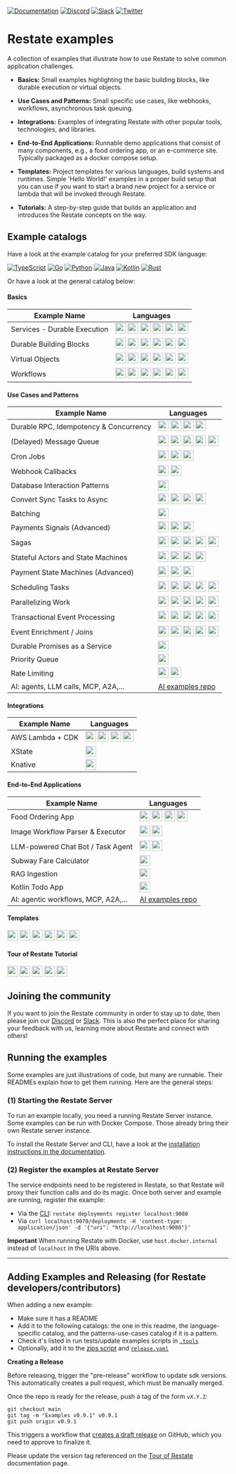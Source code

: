 <!-- markdown-link-check-disable -->
[![Documentation](https://img.shields.io/badge/doc-reference-blue)](https://docs.restate.dev)
[![Discord](https://img.shields.io/discord/1128210118216007792?logo=discord)](https://discord.gg/skW3AZ6uGd)
[![Slack](https://img.shields.io/badge/Slack-4A154B?logo=slack&logoColor=fff)](https://join.slack.com/t/restatecommunity/shared_invite/zt-2v9gl005c-WBpr167o5XJZI1l7HWKImA)
[![Twitter](https://img.shields.io/twitter/follow/restatedev.svg?style=social&label=Follow)](https://x.com/intent/follow?screen_name=restatedev)
<!-- markdown-link-check-enable -->

# Restate examples

A collection of examples that illustrate how to use Restate to solve common application
challenges.

* **Basics:** Small examples highlighting the basic building blocks, like
  durable execution or virtual objects.

* **Use Cases and Patterns:** Small specific use cases, like webhooks,
  workflows, asynchronous task queuing.

* **Integrations:** Examples of integrating Restate with other popular tools, technologies, and libraries.

* **End-to-End Applications:** Runnable demo applications that consist
  of many components, e.g., a food ordering app, or an e-commerce site.
  Typically packaged as a docker compose setup.

* **Templates:** Project templates for various languages, build systems and runtimes.
  Simple 'Hello World!' examples in a proper build setup that you can use if you want to start
  a brand new project for a service or lambda that will be invoked through Restate.

* **Tutorials:** A step-by-step guide that builds an application and introduces
  the Restate concepts on the way.

## Example catalogs

Have a look at the example catalog for your preferred SDK language:

[![TypeScript](https://skillicons.dev/icons?i=ts)](typescript)
[![Go](https://skillicons.dev/icons?i=go)](go)
[![Python](https://skillicons.dev/icons?i=python&theme=light)](python)
[![Java](https://skillicons.dev/icons?i=java&theme=light)](java)
[![Kotlin](https://skillicons.dev/icons?i=kotlin&theme=light)](kotlin)
[![Rust](https://skillicons.dev/icons?i=rust&theme=light)](rust)

Or have a look at the general catalog below:


#### Basics

| Example Name                                                | Languages                                                                                                                                                                                                                                                                                                                                                                                                                                                                                                                                                                                                                                                                                                                                                                                                                 |
|-------------------------------------------------------------|---------------------------------------------------------------------------------------------------------------------------------------------------------------------------------------------------------------------------------------------------------------------------------------------------------------------------------------------------------------------------------------------------------------------------------------------------------------------------------------------------------------------------------------------------------------------------------------------------------------------------------------------------------------------------------------------------------------------------------------------------------------------------------------------------------------------------|
| <a id="durable-execution">Services - Durable Execution</a>  | [<img src="https://skillicons.dev/icons?i=ts" width="24" height="24">](typescript/basics/src/0_durable_execution.ts) [<img src="https://skillicons.dev/icons?i=go" width="24" height="24">](go/basics/part0/durableexecution.go) [<img src="https://skillicons.dev/icons?i=python&theme=light" width="24" height="24">](python/basics/app/0_durable_execution.py) [<img src="https://skillicons.dev/icons?i=java&theme=light" width="24" height="24">](java/basics/src/main/java/durable_execution/SubscriptionService.java) [<img src="https://skillicons.dev/icons?i=kotlin&theme=light" width="24" height="24">](kotlin/basics/src/main/kotlin/durable_execution/SubscriptionService.kt) [<img src="https://skillicons.dev/icons?i=rust&theme=light" width="24" height="24">](rust/basics/src/p0_durable_execution.rs) |
| <a id="durable-building-blocks">Durable Building Blocks</a> | [<img src="https://skillicons.dev/icons?i=ts" width="24" height="24">](typescript/basics/src/1_building_blocks.ts) [<img src="https://skillicons.dev/icons?i=go" width="24" height="24">](go/basics/part1/buildingblocks.go) [<img src="https://skillicons.dev/icons?i=python&theme=light" width="24" height="24">](python/basics/app/1_building_blocks.py) [<img src="https://skillicons.dev/icons?i=java&theme=light" width="24" height="24">](java/basics/src/main/java/building_blocks/MyService.java) [<img src="https://skillicons.dev/icons?i=kotlin&theme=light" width="24" height="24">](kotlin/basics/src/main/kotlin/building_blocks/MyService.kt) [<img src="https://skillicons.dev/icons?i=rust&theme=light" width="24" height="24">](rust/basics/src/p1_building_blocks.rs)                                 |
| <a id="virtual-objects">Virtual Objects</a>                 | [<img src="https://skillicons.dev/icons?i=ts" width="24" height="24">](typescript/basics/src/2_virtual_objects.ts) [<img src="https://skillicons.dev/icons?i=go" width="24" height="24">](go/basics/part2/virtualobjects.go) [<img src="https://skillicons.dev/icons?i=python&theme=light" width="24" height="24">](python/basics/app/2_virtual_objects.py) [<img src="https://skillicons.dev/icons?i=java&theme=light" width="24" height="24">](java/basics/src/main/java/virtual_objects/GreeterObject.java) [<img src="https://skillicons.dev/icons?i=kotlin&theme=light" width="24" height="24">](kotlin/basics/src/main/kotlin/virtual_objects/GreeterObject.kt) [<img src="https://skillicons.dev/icons?i=rust&theme=light" width="24" height="24">](rust/basics/src/p2_virtual_objects.rs)                         |
| <a id="workflows">Workflows</a>                             | [<img src="https://skillicons.dev/icons?i=ts" width="24" height="24">](typescript/basics/src/3_workflows.ts) [<img src="https://skillicons.dev/icons?i=go" width="24" height="24">](go/basics/part3/workflows.go) [<img src="https://skillicons.dev/icons?i=python&theme=light" width="24" height="24">](python/basics/app/3_workflows.py) [<img src="https://skillicons.dev/icons?i=java&theme=light" width="24" height="24">](java/basics/src/main/java/workflows/SignupWorkflow.java) [<img src="https://skillicons.dev/icons?i=kotlin&theme=light" width="24" height="24">](kotlin/basics/src/main/kotlin/workflows/SignupWorkflow.kt) [<img src="https://skillicons.dev/icons?i=rust&theme=light" width="24" height="24">](rust/basics/src/p3_workflows.rs)                                                          |

#### Use Cases and Patterns

| Example Name                                                              | Languages                                                                                                                                                                                                                                                                                                                                                                                                                                                                                                                                                                                                                                                                                                                                                          |
|---------------------------------------------------------------------------|--------------------------------------------------------------------------------------------------------------------------------------------------------------------------------------------------------------------------------------------------------------------------------------------------------------------------------------------------------------------------------------------------------------------------------------------------------------------------------------------------------------------------------------------------------------------------------------------------------------------------------------------------------------------------------------------------------------------------------------------------------------------|
| <a id="durable-rpc">Durable RPC, Idempotency & Concurrency</a>            | [<img src="https://skillicons.dev/icons?i=ts" width="24" height="24">](typescript/patterns-use-cases/README.md#durable-rpc-idempotency--concurrency) [<img src="https://skillicons.dev/icons?i=go" width="24" height="24">](go/patterns-use-cases/README.md#durable-rpc-idempotency--concurrency) [<img src="https://skillicons.dev/icons?i=python&theme=light" width="24" height="24">](python/patterns-use-cases/README.md#durable-rpc-idempotency--concurrency) [<img src="https://skillicons.dev/icons?i=java&theme=light" width="24" height="24">](java/patterns-use-cases/README.md#durable-rpc-idempotency--concurrency)                                                                                                                                    |
| <a id="message-queue">\(Delayed\) Message Queue</a>                       | [<img src="https://skillicons.dev/icons?i=ts" width="24" height="24">](typescript/patterns-use-cases/README.md#delayed-message-queue) [<img src="https://skillicons.dev/icons?i=go" width="24" height="24">](go/patterns-use-cases/README.md#delayed-message-queue) [<img src="https://skillicons.dev/icons?i=python&theme=light" width="24" height="24">](python/patterns-use-cases/README.md#delayed-message-queue) [<img src="https://skillicons.dev/icons?i=java&theme=light" width="24" height="24">](java/patterns-use-cases/README.md#delayed-message-queue) [<img src="https://skillicons.dev/icons?i=kotlin&theme=light" width="24" height="24">](kotlin/patterns-use-cases/README.md#delayed-message-queue)                                              |
| <a id="cron">Cron Jobs</a>                                                | [<img src="https://skillicons.dev/icons?i=ts" width="24" height="24">](typescript/patterns-use-cases/README.md#cron-jobs) [<img src="https://skillicons.dev/icons?i=go" width="24" height="24">](go/patterns-use-cases/README.md#cron-jobs) [<img src="https://skillicons.dev/icons?i=java&theme=light" width="24" height="24">](java/patterns-use-cases/README.md#cron-jobs)                                                                                                                                                                                                                                                                                                                                                                                      |
| <a id="webhook-callbacks">Webhook Callbacks</a>                           | [<img src="https://skillicons.dev/icons?i=ts" width="24" height="24">](typescript/patterns-use-cases/README.md#webhook-callbacks) [<img src="https://skillicons.dev/icons?i=go" width="24" height="24">](go/patterns-use-cases/README.md#webhook-callbacks)                                                                                                                                                                                                                                                                                                                                                                                                                                                                                                        |
| <a id="database-interaction">Database Interaction Patterns</a>            | [<img src="https://skillicons.dev/icons?i=ts" width="24" height="24">](typescript/patterns-use-cases/README.md#database-interaction-patterns)                                                                                                                                                                                                                                                                                                                                                                                                                                                                                                                                                                                                                      |
| <a id="sync-to-async">Convert Sync Tasks to Async</a>                     | [<img src="https://skillicons.dev/icons?i=ts" width="24" height="24">](typescript/patterns-use-cases/README.md#convert-sync-tasks-to-async) [<img src="https://skillicons.dev/icons?i=go" width="24" height="24">](go/patterns-use-cases/README.md#convert-sync-tasks-to-async) [<img src="https://skillicons.dev/icons?i=python&theme=light" width="24" height="24">](python/patterns-use-cases/README.md#convert-sync-tasks-to-async) [<img src="https://skillicons.dev/icons?i=java&theme=light" width="24" height="24">](java/patterns-use-cases/README.md#convert-sync-tasks-to-async)                                                                                                                                                                        |
| <a id="batching">Batching</a>                                             | [<img src="https://skillicons.dev/icons?i=ts" width="24" height="24">](typescript/patterns-use-cases/README.md#batching)                                                                                                                                                                                                                                                                                                                                                                                                                                                                                                                                                                                                                                           |
| <a id="payment-signals">Payments Signals \(Advanced\)</a>                 | [<img src="https://skillicons.dev/icons?i=ts" width="24" height="24">](typescript/patterns-use-cases/README.md#payment-signals) [<img src="https://skillicons.dev/icons?i=python&theme=light" width="24" height="24">](python/patterns-use-cases/README.md#payment-signals) [<img src="https://skillicons.dev/icons?i=java&theme=light" width="24" height="24">](java/patterns-use-cases/README.md#payment-signals)                                                                                                                                                                                                                                                                                                                                                |
| <a id="sagas">Sagas</a>                                                   | [<img src="https://skillicons.dev/icons?i=ts" width="24" height="24">](typescript/patterns-use-cases/README.md#sagas) [<img src="https://skillicons.dev/icons?i=go" width="24" height="24">](go/patterns-use-cases/README.md#sagas) [<img src="https://skillicons.dev/icons?i=python&theme=light" width="24" height="24">](python/patterns-use-cases/README.md#sagas) [<img src="https://skillicons.dev/icons?i=java&theme=light" width="24" height="24">](java/patterns-use-cases/README.md#sagas) [<img src="https://skillicons.dev/icons?i=kotlin&theme=light" width="24" height="24">](kotlin/patterns-use-cases/README.md#sagas)                                                                                                                              |
| <a id="stateful-actors">Stateful Actors and State Machines</a>            | [<img src="https://skillicons.dev/icons?i=ts" width="24" height="24">](typescript/patterns-use-cases/README.md#stateful-actors-and-state-machines) [<img src="https://skillicons.dev/icons?i=go" width="24" height="24">](go/patterns-use-cases/README.md#stateful-actors-and-state-machines) [<img src="https://skillicons.dev/icons?i=python&theme=light" width="24" height="24">](python/patterns-use-cases/README.md#stateful-actors-and-state-machines) [<img src="https://skillicons.dev/icons?i=java&theme=light" width="24" height="24">](java/patterns-use-cases/README.md#stateful-actors-and-state-machines)                                                                                                                                            |
| <a id="payment-state-machines">Payment State Machines \(Advanced\)</a>    | [<img src="https://skillicons.dev/icons?i=ts" width="24" height="24">](typescript/patterns-use-cases/README.md#payment-state-machines) [<img src="https://skillicons.dev/icons?i=python&theme=light" width="24" height="24">](python/patterns-use-cases/README.md#payment-state-machines) [<img src="https://skillicons.dev/icons?i=java&theme=light" width="24" height="24">](java/patterns-use-cases/README.md#payment-state-machines)                                                                                                                                                                                                                                                                                                                           |
| <a id="scheduling-tasks">Scheduling Tasks</a>                             | [<img src="https://skillicons.dev/icons?i=ts" width="24" height="24">](typescript/patterns-use-cases/README.md#scheduling-tasks) [<img src="https://skillicons.dev/icons?i=go" width="24" height="24">](go/patterns-use-cases/README.md#scheduling-tasks) [<img src="https://skillicons.dev/icons?i=python&theme=light" width="24" height="24">](python/patterns-use-cases/README.md#scheduling-tasks) [<img src="https://skillicons.dev/icons?i=java&theme=light" width="24" height="24">](java/patterns-use-cases/README.md#scheduling-tasks) [<img src="https://skillicons.dev/icons?i=kotlin&theme=light" width="24" height="24">](kotlin/patterns-use-cases/README.md#scheduling-tasks)                                                                       |                                                                                                                                                                                                                                                                                                                                                                   |
| <a id="parallelizing-work">Parallelizing Work</a>                         | [<img src="https://skillicons.dev/icons?i=ts" width="24" height="24">](typescript/patterns-use-cases/README.md#parallelizing-work) [<img src="https://skillicons.dev/icons?i=go" width="24" height="24">](go/patterns-use-cases/README.md#parallelizing-work) [<img src="https://skillicons.dev/icons?i=python&theme=light" width="24" height="24">](python/patterns-use-cases/README.md#parallelizing-work) [<img src="https://skillicons.dev/icons?i=java&theme=light" width="24" height="24">](java/patterns-use-cases/README.md#parallelizing-work) [<img src="https://skillicons.dev/icons?i=kotlin&theme=light" width="24" height="24">](kotlin/patterns-use-cases/README.md#parallelizing-work)                                                             |
| <a id="transactional-event-processing">Transactional Event Processing</a> | [<img src="https://skillicons.dev/icons?i=ts" width="24" height="24">](typescript/patterns-use-cases/README.md#transactional-event-processing) [<img src="https://skillicons.dev/icons?i=go" width="24" height="24">](go/patterns-use-cases/README.md#transactional-event-processing) [<img src="https://skillicons.dev/icons?i=python&theme=light" width="24" height="24">](python/patterns-use-cases/README.md#transactional-event-processing) [<img src="https://skillicons.dev/icons?i=java&theme=light" width="24" height="24">](java/patterns-use-cases/README.md#transactional-event-processing) [<img src="https://skillicons.dev/icons?i=kotlin&theme=light" width="24" height="24">](kotlin/patterns-use-cases/README.md#transactional-event-processing) |
| <a id="event-enrichment">Event Enrichment / Joins</a>                     | [<img src="https://skillicons.dev/icons?i=ts" width="24" height="24">](typescript/patterns-use-cases/README.md#event-enrichment--joins) [<img src="https://skillicons.dev/icons?i=go" width="24" height="24">](go/patterns-use-cases/README.md#event-enrichment--joins) [<img src="https://skillicons.dev/icons?i=python&theme=light" width="24" height="24">](python/patterns-use-cases/README.md#event-enrichment--joins) [<img src="https://skillicons.dev/icons?i=java&theme=light" width="24" height="24">](java/patterns-use-cases/README.md#event-enrichment--joins) [<img src="https://skillicons.dev/icons?i=kotlin&theme=light" width="24" height="24">](kotlin/patterns-use-cases/README.md#event-enrichment--joins)                                    |
| <a id="promise-as-a-service">Durable Promises as a Service</a>            | [<img src="https://skillicons.dev/icons?i=ts" width="24" height="24">](typescript/patterns-use-cases/README.md#durable-promises-as-a-service)                                                                                                                                                                                                                                                                                                                                                                                                                                                                                                                                                                                                                      |
| <a id="priority-queue">Priority Queue</a>                                 | [<img src="https://skillicons.dev/icons?i=ts" width="24" height="24">](typescript/patterns-use-cases/README.md#priority-queue)                                                                                                                                                                                                                                                                                                                                                                                                                                                                                                                                                                                                                                     |
| <a id="rate-limiting">Rate Limiting</a>                                   | [<img src="https://skillicons.dev/icons?i=ts" width="24" height="24">](typescript/patterns-use-cases/README.md#rate-limiting) [<img src="https://skillicons.dev/icons?i=go" width="24" height="24">](go/patterns-use-cases/README.md#rate-limiting)                                                                                                                                                                                                                                                                                                                                                                                                                                                                                                                |
| <a id="ai">AI: agents, LLM calls, MCP, A2A,...</a>                        | [AI examples repo](https://github.com/restatedev/ai-examples)                                                                                                                                                                                                                                                                                                                                                                                                                                                                                                                                                                                                                                                                                                      |

#### Integrations

| Example Name                            | Languages                                                                                                                                                                                                                                                                                                                                  |
|-----------------------------------------|--------------------------------------------------------------------------------------------------------------------------------------------------------------------------------------------------------------------------------------------------------------------------------------------------------------------------------------------|
| <a id="aws-lambda">AWS Lambda + CDK</a> | [<img src="https://skillicons.dev/icons?i=ts" width="24" height="24">](typescript/integrations/deployment-lambda-cdk) [<img src="https://skillicons.dev/icons?i=go" width="24" height="24">](go/integrations/go-lambda-cdk) [<img src="https://skillicons.dev/icons?i=java&theme=light" width="24" height="24">](java/integrations/java-gradle-lambda-cdk) [<img src="https://skillicons.dev/icons?i=kotlin&theme=light" width="24" height="24">](kotlin/integrations/kotlin-gradle-lambda-cdk) |
| <a id="xstate">XState</a>               | [<img src="https://skillicons.dev/icons?i=ts" width="24" height="24">](typescript/integrations/xstate)                                                                                                                                                                                                                                     |
| <a id="knative">Knative</a>             | [<img src="https://skillicons.dev/icons?i=go" width="24" height="24">](go/integrations/knative-go)                                                                                                                                                                                                                                         |

#### End-to-End Applications

| Example Name                                                    | Languages                                                                                                                                                                                                                                                                                                                                                                                                                                                                                                                           |
|-----------------------------------------------------------------|-------------------------------------------------------------------------------------------------------------------------------------------------------------------------------------------------------------------------------------------------------------------------------------------------------------------------------------------------------------------------------------------------------------------------------------------------------------------------------------------------------------------------------------|
| <a id="food-ordering">Food Ordering App</a>                     | [<img src="https://skillicons.dev/icons?i=ts" width="24" height="24">](typescript/end-to-end-applications/food-ordering) [<img src="https://skillicons.dev/icons?i=python&theme=light" width="24" height="24">](python/end-to-end-applications/food-ordering) [<img src="https://skillicons.dev/icons?i=java&theme=light" width="24" height="24">](java/end-to-end-applications/food-ordering) [<img src="https://skillicons.dev/icons?i=kotlin&theme=light" width="24" height="24">](kotlin/end-to-end-applications/food-ordering) |
| <a id="ai-image-workflows">Image Workflow Parser & Executor</a> | [<img src="https://skillicons.dev/icons?i=ts" width="24" height="24">](typescript/end-to-end-applications/ai-image-workflows) [<img src="https://skillicons.dev/icons?i=java&theme=light" width="24" height="24">](java/end-to-end-applications/workflow-interpreter)                                                                                                                                                                                                                                                               |
| <a id="chat-bot">LLM-powered Chat Bot / Task Agent</a>          | [<img src="https://skillicons.dev/icons?i=ts" width="24" height="24">](typescript/end-to-end-applications/chat-bot) [<img src="https://skillicons.dev/icons?i=python&theme=light" width="24" height="24">](python/end-to-end-applications/chat-bot)                                                                                                                                                                                                                                                                                 |
| <a id="subway-fare-calculator">Subway Fare Calculator</a>       | [<img src="https://skillicons.dev/icons?i=java&theme=light" width="24" height="24">](java/end-to-end-applications/subway-fare-calculator)                                                                                                                                                                                                                                                                                                                                                                                           |
| <a id="rag-ingestion">RAG Ingestion</a>                         | [<img src="https://skillicons.dev/icons?i=python&theme=light" width="24" height="24">](python/end-to-end-applications/rag-ingestion)                                                                                                                                                                                                                                                                                                                                                                                                |
| <a id="kmp-android-todo-app">Kotlin Todo App</a>                | [<img src="https://skillicons.dev/icons?i=kotlin&theme=light" width="24" height="24">](kotlin/end-to-end-applications/kmp-android-todo-app)                                                                                                                                                                                                                                                                                                                                                                                         |
| <a id="ai">AI: agentic workflows, MCP, A2A,...</a>             | [AI examples repo](https://github.com/restatedev/ai-examples)                                                                                                                                                                                                                                                                                                                                                                                                                                                                       |

#### Templates

[<img src="https://skillicons.dev/icons?i=ts" width="24" height="24">](typescript/templates)
[<img src="https://skillicons.dev/icons?i=go" width="24" height="24">](go/templates)
[<img src="https://skillicons.dev/icons?i=python&theme=light" width="24" height="24">](python/templates)
[<img src="https://skillicons.dev/icons?i=java&theme=light" width="24" height="24">](java/templates)
[<img src="https://skillicons.dev/icons?i=kotlin&theme=light" width="24" height="24">](kotlin/templates)
[<img src="https://skillicons.dev/icons?i=rust&theme=light" width="24" height="24">](rust/templates)

#### Tour of Restate Tutorial

[<img src="https://skillicons.dev/icons?i=ts" width="24" height="24">](typescript/tutorials/tour-of-restate-typescript)
[<img src="https://skillicons.dev/icons?i=go" width="24" height="24">](go/tutorials/tour-of-restate-go)
[<img src="https://skillicons.dev/icons?i=python&theme=light" width="24" height="24">](python/tutorials/tour-of-restate-python)
[<img src="https://skillicons.dev/icons?i=java&theme=light" width="24" height="24">](java/tutorials/tour-of-restate-java)
[<img src="https://skillicons.dev/icons?i=rust&theme=light" width="24" height="24">](rust/tutorials/tour-of-restate-rust)


## Joining the community

If you want to join the Restate community in order to stay up to date, then please join our [Discord](https://discord.gg/skW3AZ6uGd) or [Slack](https://join.slack.com/t/restatecommunity/shared_invite/zt-2v9gl005c-WBpr167o5XJZI1l7HWKImA).
This is also the perfect place for sharing your feedback with us, learning more about Restate and connect with others!

## Running the examples

Some examples are just illustrations of code, but many are runnable. Their READMEs explain
how to get them running. Here are the general steps:

### (1) Starting the Restate Server

To run an example locally, you need a running Restate Server instance.
Some examples can be run with Docker Compose. Those already bring their own Restate server instance.

To install the Restate Server and CLI, have a look at the [installation instructions in the documentation](https://docs.restate.dev/develop/local_dev#running-restate-server--cli-locally).

### (2) Register the examples at Restate Server

The service endpoints need to be registered in Restate, so that Restate will proxy their function calls and
do its magic. Once both server and example are running, register the example:

* Via the [CLI](https://docs.restate.dev/develop/local_dev): `restate deployments register localhost:9080`
* Via `curl localhost:9070/deployments -H 'content-type: application/json' -d '{"uri": "http://localhost:9080"}'`

**Important** When running Restate with Docker, use `host.docker.internal` instead of `localhost` in the URIs above.

---

## Adding Examples and Releasing (for Restate developers/contributors)

When adding a new example:

* Make sure it has a README
* Add it to the following catalogs: the one in this readme, the language-specific catalog, and the patterns-use-cases catalog if it is a pattern.
* Check it's listed in run tests/update examples scripts in [`.tools`](./.tools)
* Optionally, add it to the [zips script](./.tools/prepare_release_zip.sh) and [`release.yaml`](./.github/workflows/release.yml)

**Creating a Release**

Before releasing, trigger the "pre-release" workflow to update sdk versions. This automatically creates a pull request, which must be manually merged.

Once the repo is ready for the release, push a tag of the form `vX.Y.Z`:

```shell
git checkout main
git tag -m "Examples v0.9.1" v0.9.1
git push origin v0.9.1
```

This triggers a workflow that [creates a draft release](https://github.com/restatedev/examples/releases) on GitHub, which you need to approve to finalize it.

Please update the version tag referenced on the [Tour of Restate](https://github.com/restatedev/documentation) documentation page.
